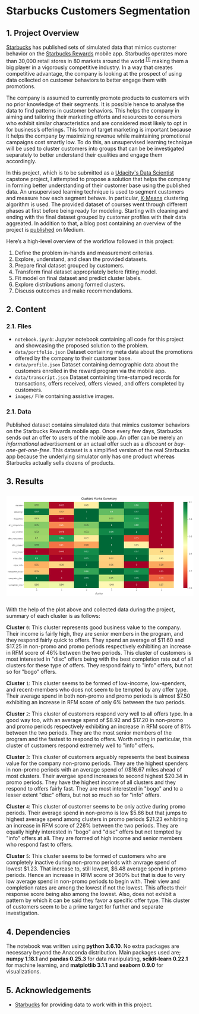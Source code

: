 # Starbucks Customers Segmentation

## 1. Project Overview

[Starbucks](https://www.starbucks.com/) has published sets of simulated data that mimics customer behavior on the [Starbucks Rewards](https://www.starbucks.com/rewards/) mobile app. Starbucks operates more than 30,000 retail stores in 80 markets around the world <sup>[[1]](https://www.starbucks.com/about-us/company-information/starbucks-company-profile)</sup> making them a big player in a vigorously competitive industry. In a way that creates competitive advantage, the company is looking at the prospect of using data collected on customer behaviors to better engage them with promotions.

The company is assumed to currently promote products to customers with no prior knowledge of their segments. It is possible hence to analyse the data to find patterns in customer behaviors. This helps the company in aiming and tailoring their marketing efforts and resources to consumers who exhibit similar characteristics and are considered most likely to opt in for business’s offerings. This form of target marketing is important because it helps the company by maximizing revenue while maintaining promotional campaigns cost smartly low. To do this, an unsupervised learning technique will be used to cluster customers into groups that can be be investigated separately to better understand their qualities and engage them accordingly.

In this project, which is to be submitted as a [Udacity's Data Scientist](https://www.udacity.com/course/data-scientist-nanodegree--nd025?utm_source=gsem_brand&utm_medium=ads_n&utm_campaign=8305564283_c&utm_term=85684766815_sa&utm_keyword=udacity%20data%20science_e&gclid=CjwKCAiA3abwBRBqEiwAKwICA4Cgp53FH7YGsEl-Jd_7to46zhiH3nTGxkv4fpPBaND6bK1tASWO-BoCUeoQAvD_BwE) capstone project, I attempted to propose a solution that helps the company in forming better understanding of their customer base using the published data. An unsupervised learning technique is used  to segment customers and measure how each segment behave. In particular, [K-Means](https://scikit-learn.org/stable/modules/generated/sklearn.cluster.KMeans.html) clustering algorithm is used. The provided dataset of courses went through different phases at first before being ready for modeling. Starting with cleaning and ending with the final dataset grouped by customer profiles with their data aggreated. In addition to that, a blog post containing an overview of the project is [published](https://medium.com/@alghsaleh/starbucks-customers-segmentation-e8a6fb94a5cc?source=friends_link&sk=20f10101ea91cf8aa552eddd6f393214) on Medium.

Here’s a high-level overview of the workflow followed in this project:

1.  Define the problem in-hands and measurement criterias.
2.  Explore, understand, and clean the provided datasets.
3.  Prepare final dataset grouped by customers.
4.  Transform final dataset appropriately before fitting model.
5.  Fit model on final dataset and predict cluster labels.
6.  Explore distributions among formed clusters.
7.  Discuss outcomes and make recommendations.

## 2. Content

### 2.1. Files

* `notebook.ipynb`: Jupyter notebook containing all code for this project and showcasing the proposed solution to the problem.
*  `data/portfolio.json` Dataset containing meta data about the promotions offered by the company to their customer base.
* `data/profile.json` Dataset containing demographic data about the customers enrolled in the reward program via the mobile app.
* `data/transcript.json` Dataset containing time-stamped records for transactions, offers received, offers viewed, and offers completed by customers.
* `images/` File containing assistive images.

### 2.1. Data

Published dataset contains simulated data that mimics customer behaviors on the Starbucks Rewards mobile app. Once every few days, Starbucks sends out an offer to users of the mobile app. An offer can be merely an  _informational_  advertisement or an actual offer such as a  _discount_  or  _buy-one-get-one-free_. This dataset is a simplified version of the real Starbucks app because the underlying simulator only has one product whereas Starbucks actually sells dozens of products.

## 3. Results
<img src="images/clusters_marks.png" style="margin: 10px 0px"/>

With the help of the plot above and collected data during the project, summary of each cluster is as follows:

**Cluster**  `0`: This cluster represents good business value to the company. Their income is fairly high, they are senior members in the program, and they respond fairly quick to offers. They spend an average of  $11.60 and  $17.25 in non-promo and promo periods respectively exhibiting an increase in RFM score of 46% between the two periods. This cluster of customers is most interested in "disc" offers being with the best completion rate out of all clusters for these type of offers. They respond fairly to "info" offers, but not so for "bogo" offers.

**Cluster**  `1`: This cluster seems to be formed of low-income, low-spenders, and recent-members who does not seem to be tempted by any offer type. Their average spend in both non-promo and promo periods is almost  $7.50 exhibiting an increase in RFM score of only 6% between the two periods.

**Cluster**  `2`: This cluster of customers respond very well to all offers type. In a good way too, with an average spend of  $8.92 and  $17.20 in non-promo and promo periods respectively exhibiting an increase in RFM score of 81% between the two periods. They are the most senior members of the program and the fastest to respond to offers. Worth noting in particular, this cluster of customers respond extremely well to "info" offers.

**Cluster**  `3`: This cluster of customers arguably represents the best business value for the company non-promo periods. They are the highest spenders in non-promo periods with an average spend of //$16.67 miles ahead of most clusters. Their avergae spend increases to second highest  $20.34 in promo periods. They have the highest income of all clusters and they respond to offers fairly fast. They are most interested in "bogo" and to a lesser extent "disc" offers, but not so much so for "info" offers.

**Cluster**  `4`: This cluster of customer seems to be only active during promo periods. Their average spend in non-promo is low  $5.66 but that jumps to highest average spend among clusters in promo periods  $21.23 exhibiting an increase in RFM score of 226% between the two periods. They are equally highly interested in "bogo" and "disc" offers but not tempted by "info" offers at all. They are formed of high income and senior members who respond fast to offers.

**Cluster**  `5`: This cluster seems to be formed of customers who are completely inactive during non-promo periods with anvrage spend of lowest  $1.23. That increase to, still lowest,  $6.48 average spend in promo periods. Hence an increase in RFM score of 360% but that is due to very low average spend in non-promo periods to begin with. Their view and completion rates are among the lowest if not the lowest. This affects their response score being also among the lowest. Also, does not exhibit a pattern by which it can be said they favor a specific offer type. This cluster of customers seem to be a prime target for further and separate investigation.

## 4. Dependencies 

The notebook was written using **python 3.6.10**. No extra packages are necessary beyond the Anaconda distribution. Main packages used are; **numpy 1.18.1** and **pandas 0.25.3** for data manipulating, **scikit-learn 0.22.1** for machine learning, and **matplotlib 3.1.1** and **seaborn 0.9.0** for visualizations.

## 5. Acknowledgements
-   [Starbucks](https://www.starbucks.com/)  for providing data to work with in this project.

